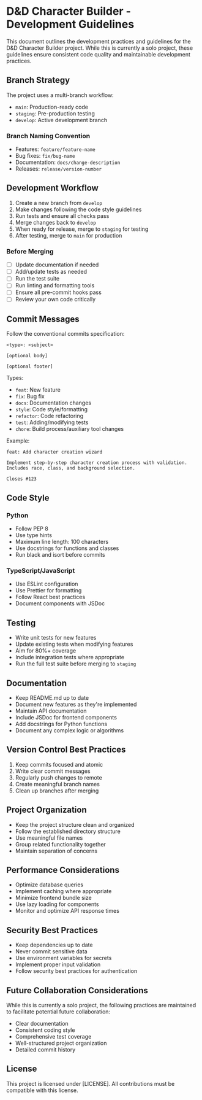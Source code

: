 # D&D Character Builder - Development Guidelines

This document outlines the development practices and guidelines for the D&D Character Builder project. While this is currently a solo project, these guidelines ensure consistent code quality and maintainable development practices.

## Branch Strategy

The project uses a multi-branch workflow:

- `main`: Production-ready code
- `staging`: Pre-production testing
- `develop`: Active development branch

### Branch Naming Convention

- Features: `feature/feature-name`
- Bug fixes: `fix/bug-name`
- Documentation: `docs/change-description`
- Releases: `release/version-number`

## Development Workflow

1. Create a new branch from `develop`
2. Make changes following the code style guidelines
3. Run tests and ensure all checks pass
4. Merge changes back to `develop`
5. When ready for release, merge to `staging` for testing
6. After testing, merge to `main` for production

### Before Merging

- [ ] Update documentation if needed
- [ ] Add/update tests as needed
- [ ] Run the test suite
- [ ] Run linting and formatting tools
- [ ] Ensure all pre-commit hooks pass
- [ ] Review your own code critically

## Commit Messages

Follow the conventional commits specification:

```
<type>: <subject>

[optional body]

[optional footer]
```

Types:

- `feat`: New feature
- `fix`: Bug fix
- `docs`: Documentation changes
- `style`: Code style/formatting
- `refactor`: Code refactoring
- `test`: Adding/modifying tests
- `chore`: Build process/auxiliary tool changes

Example:

```
feat: Add character creation wizard

Implement step-by-step character creation process with validation.
Includes race, class, and background selection.

Closes #123
```

## Code Style

### Python

- Follow PEP 8
- Use type hints
- Maximum line length: 100 characters
- Use docstrings for functions and classes
- Run black and isort before commits

### TypeScript/JavaScript

- Use ESLint configuration
- Use Prettier for formatting
- Follow React best practices
- Document components with JSDoc

## Testing

- Write unit tests for new features
- Update existing tests when modifying features
- Aim for 80%+ coverage
- Include integration tests where appropriate
- Run the full test suite before merging to `staging`

## Documentation

- Keep README.md up to date
- Document new features as they're implemented
- Maintain API documentation
- Include JSDoc for frontend components
- Add docstrings for Python functions
- Document any complex logic or algorithms

## Version Control Best Practices

1. Keep commits focused and atomic
2. Write clear commit messages
3. Regularly push changes to remote
4. Create meaningful branch names
5. Clean up branches after merging

## Project Organization

- Keep the project structure clean and organized
- Follow the established directory structure
- Use meaningful file names
- Group related functionality together
- Maintain separation of concerns

## Performance Considerations

- Optimize database queries
- Implement caching where appropriate
- Minimize frontend bundle size
- Use lazy loading for components
- Monitor and optimize API response times

## Security Best Practices

- Keep dependencies up to date
- Never commit sensitive data
- Use environment variables for secrets
- Implement proper input validation
- Follow security best practices for authentication

## Future Collaboration Considerations

While this is currently a solo project, the following practices are maintained to facilitate potential future collaboration:

- Clear documentation
- Consistent coding style
- Comprehensive test coverage
- Well-structured project organization
- Detailed commit history

## License

This project is licensed under [LICENSE]. All contributions must be compatible with this license.
